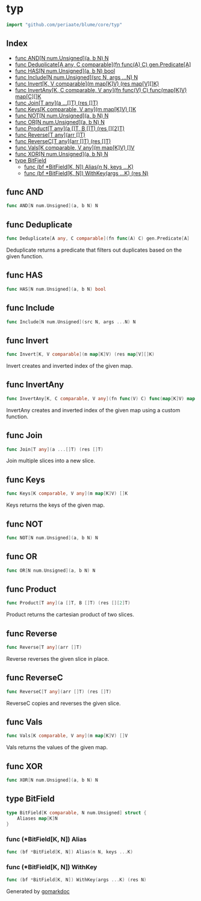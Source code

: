 <!-- Code generated by gomarkdoc. DO NOT EDIT -->

# typ

```go
import "github.com/periaate/blume/core/typ"
```

## Index

- [func AND\[N num.Unsigned\]\(a, b N\) N](<#AND>)
- [func Deduplicate\[A any, C comparable\]\(fn func\(A\) C\) gen.Predicate\[A\]](<#Deduplicate>)
- [func HAS\[N num.Unsigned\]\(a, b N\) bool](<#HAS>)
- [func Include\[N num.Unsigned\]\(src N, args ...N\) N](<#Include>)
- [func Invert\[K, V comparable\]\(m map\[K\]V\) \(res map\[V\]\[\]K\)](<#Invert>)
- [func InvertAny\[K, C comparable, V any\]\(fn func\(V\) C\) func\(map\[K\]V\) map\[C\]\[\]K](<#InvertAny>)
- [func Join\[T any\]\(a ...\[\]T\) \(res \[\]T\)](<#Join>)
- [func Keys\[K comparable, V any\]\(m map\[K\]V\) \[\]K](<#Keys>)
- [func NOT\[N num.Unsigned\]\(a, b N\) N](<#NOT>)
- [func OR\[N num.Unsigned\]\(a, b N\) N](<#OR>)
- [func Product\[T any\]\(a \[\]T, B \[\]T\) \(res \[\]\[2\]T\)](<#Product>)
- [func Reverse\[T any\]\(arr \[\]T\)](<#Reverse>)
- [func ReverseC\[T any\]\(arr \[\]T\) \(res \[\]T\)](<#ReverseC>)
- [func Vals\[K comparable, V any\]\(m map\[K\]V\) \[\]V](<#Vals>)
- [func XOR\[N num.Unsigned\]\(a, b N\) N](<#XOR>)
- [type BitField](<#BitField>)
  - [func \(bf \*BitField\[K, N\]\) Alias\(n N, keys ...K\)](<#BitField[K, N].Alias>)
  - [func \(bf \*BitField\[K, N\]\) WithKey\(args ...K\) \(res N\)](<#BitField[K, N].WithKey>)


<a name="AND"></a>
## func AND

```go
func AND[N num.Unsigned](a, b N) N
```



<a name="Deduplicate"></a>
## func Deduplicate

```go
func Deduplicate[A any, C comparable](fn func(A) C) gen.Predicate[A]
```

Deduplicate returns a predicate that filters out duplicates based on the given function.

<a name="HAS"></a>
## func HAS

```go
func HAS[N num.Unsigned](a, b N) bool
```



<a name="Include"></a>
## func Include

```go
func Include[N num.Unsigned](src N, args ...N) N
```



<a name="Invert"></a>
## func Invert

```go
func Invert[K, V comparable](m map[K]V) (res map[V][]K)
```

Invert creates and inverted index of the given map.

<a name="InvertAny"></a>
## func InvertAny

```go
func InvertAny[K, C comparable, V any](fn func(V) C) func(map[K]V) map[C][]K
```

InvertAny creates and inverted index of the given map using a custom function.

<a name="Join"></a>
## func Join

```go
func Join[T any](a ...[]T) (res []T)
```

Join multiple slices into a new slice.

<a name="Keys"></a>
## func Keys

```go
func Keys[K comparable, V any](m map[K]V) []K
```

Keys returns the keys of the given map.

<a name="NOT"></a>
## func NOT

```go
func NOT[N num.Unsigned](a, b N) N
```



<a name="OR"></a>
## func OR

```go
func OR[N num.Unsigned](a, b N) N
```



<a name="Product"></a>
## func Product

```go
func Product[T any](a []T, B []T) (res [][2]T)
```

Product returns the cartesian product of two slices.

<a name="Reverse"></a>
## func Reverse

```go
func Reverse[T any](arr []T)
```

Reverse reverses the given slice in place.

<a name="ReverseC"></a>
## func ReverseC

```go
func ReverseC[T any](arr []T) (res []T)
```

ReverseC copies and reverses the given slice.

<a name="Vals"></a>
## func Vals

```go
func Vals[K comparable, V any](m map[K]V) []V
```

Vals returns the values of the given map.

<a name="XOR"></a>
## func XOR

```go
func XOR[N num.Unsigned](a, b N) N
```



<a name="BitField"></a>
## type BitField



```go
type BitField[K comparable, N num.Unsigned] struct {
    Aliases map[K]N
}
```

<a name="BitField[K, N].Alias"></a>
### func \(\*BitField\[K, N\]\) Alias

```go
func (bf *BitField[K, N]) Alias(n N, keys ...K)
```



<a name="BitField[K, N].WithKey"></a>
### func \(\*BitField\[K, N\]\) WithKey

```go
func (bf *BitField[K, N]) WithKey(args ...K) (res N)
```



Generated by [gomarkdoc](<https://github.com/princjef/gomarkdoc>)
